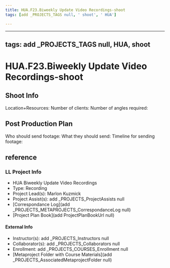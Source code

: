 ```yaml
---
title: HUA.F23.Biweekly Update Video Recordings-shoot
tags: [add _PROJECTS_TAGS null, ' shoot', ' HUA']

---
```


---
tags: add _PROJECTS_TAGS null, HUA, shoot
---

# HUA.F23.Biweekly Update Video Recordings-shoot
## Shoot Info
Location+Resources:
Number of clients: 
Number of angles required:

## Post Production Plan
Who should send footage:
What they should send:
Timeline for sending footage:

## reference
### LL Project Info
* HUA Biweekly Update Video Recordings
* Type: Recording
* Project Lead(s): Marlon Kuzmick
* Project Assist(s): add _PROJECTS_ProjectAssists null
* [Correspondance Log](add _PROJECTS_METAPROJECTS_CorrespondanceLog null)
* [Project Plan Book](add ProjectPlanBookUrl null)

#### External Info
* Instructor(s): add _PROJECTS_Instructors null
* Collaborator(s): add _PROJECTS_Collaborators null
* Enrollment: add _PROJECTS_COURSES_Enrollment null
* [Metaproject Folder with Course Materials](add _PROJECTS_AssociatedMetaprojectFolder null)
